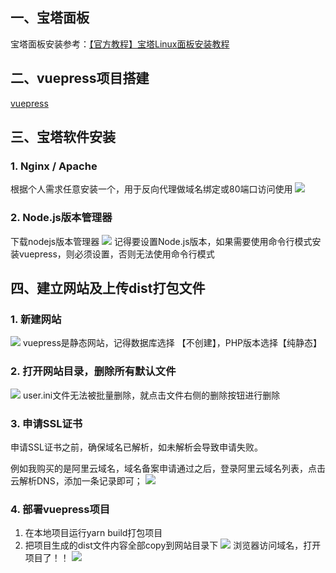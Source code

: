 ## 一、宝塔面板

宝塔面板安装参考：[【官方教程】宝塔Linux面板安装教程](https://www.bt.cn/bbs/thread-19376-1-1.html)
## 二、vuepress项目搭建
[vuepress](https://v2.vuepress.vuejs.org/zh/guide/getting-started.html#%E6%89%8B%E5%8A%A8%E5%AE%89%E8%A3%85)

## 三、宝塔软件安装
### 1. Nginx / Apache 
根据个人需求任意安装一个，用于反向代理做域名绑定或80端口访问使用
![](@alias/1679724777239.jpg)
### 2. Node.js版本管理器
下载nodejs版本管理器
![](@alias/1679740471786.jpg)
记得要设置Node.js版本，如果需要使用命令行模式安装vuepress，则必须设置，否则无法使用命令行模式

## 四、建立网站及上传dist打包文件
### 1. 新建网站
![](@alias/1679725470214.jpg)
vuepress是静态网站，记得数据库选择 【不创建】，PHP版本选择【纯静态】
### 2. 打开网站目录，删除所有默认文件
![](@alias/1679725687111.jpg)
user.ini文件无法被批量删除，就点击文件右侧的删除按钮进行删除
### 3. 申请SSL证书
申请SSL证书之前，确保域名已解析，如未解析会导致申请失败。

例如我购买的是阿里云域名，域名备案申请通过之后，登录阿里云域名列表，点击云解析DNS，添加一条记录即可；
![](@alias/1679726027009.jpg)
### 4. 部署vuepress项目
1. 在本地项目运行yarn build打包项目
2. 把项目生成的dist文件内容全部copy到网站目录下
![](@alias/1679726395697.jpg)
浏览器访问域名，打开项目了！！
![](@alias/1679726254775.jpg)

<Valine></Valine>